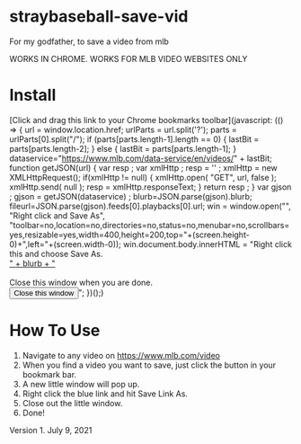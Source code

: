 # straybaseball-save-vid
For my godfather, to save a video from mlb



WORKS IN CHROME.
WORKS FOR MLB VIDEO WEBSITES ONLY


# Install
[Click and drag this link to your Chrome bookmarks toolbar](javascript: (() => { url = window.location.href; urlParts = url.split('?'); parts = urlParts[0].split("/"); if (parts[parts.length-1].length == 0) { lastBit = parts[parts.length-2]; } else { lastBit = parts[parts.length-1]; } dataservice="https://www.mlb.com/data-service/en/videos/" + lastBit; function getJSON(url) { var resp ; var xmlHttp ; resp  = '' ; xmlHttp = new XMLHttpRequest(); if(xmlHttp != null) { xmlHttp.open( "GET", url, false ); xmlHttp.send( null ); resp = xmlHttp.responseText; } return resp ; } var gjson ; gjson = getJSON(dataservice) ; blurb=JSON.parse(gjson).blurb; fileurl=JSON.parse(gjson).feeds[0].playbacks[0].url; win = window.open("", "Right click and Save As", "toolbar=no,location=no,directories=no,status=no,menubar=no,scrollbars=yes,resizable=yes,width=400,height=200,top="+(screen.height-0)+",left="+(screen.width-0)); win.document.body.innerHTML = "Right click this and choose Save As.<br/><a href=" + fileurl + "> " + blurb + "</a><br/><br/> Close this window when you are done.<br/> <input type='button' value='Close this window' onclick='self.close()'>"; })();)



# How To Use
1. Navigate to any video on https://www.mlb.com/video
2. When you find a video you want to save, just click the button in your bookmark bar. 
3. A new little window will pop up. 
4. Right click the blue link and hit Save Link As.
5. Close out the little window.
6. Done!



Version 1. July 9, 2021
